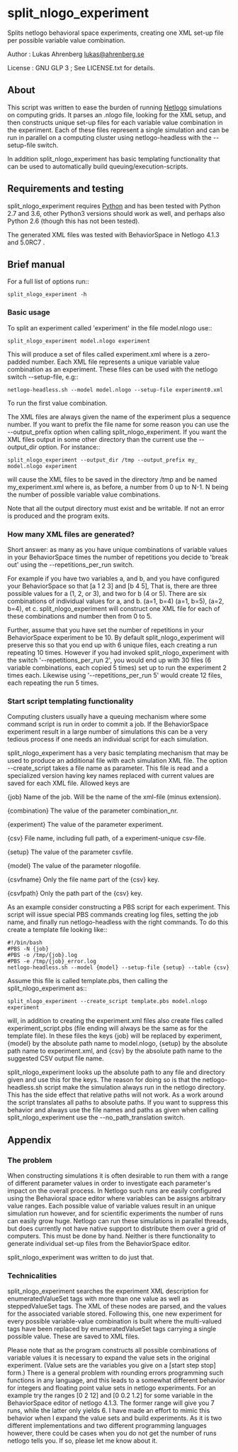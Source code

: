 # split_nlogo_experiment

Splits netlogo behavioral space experiments, creating one XML set-up file per possible variable value combination.


Author : Lukas Ahrenberg <lukas@ahrenberg.se>

License : GNU GLP 3 ; See LICENSE.txt for details.


## About

This script was written to ease the burden of running [Netlogo](https://ccl.northwestern.edu/netlogo/) simulations on computing grids.
It parses an .nlogo file, looking for the <experiments> XML setup, and then constructs unique set-up files for each variable value combination in the experiment. Each of these files represent a single simulation and can be run in parallel on a computing cluster using netlogo-headless with the --setup-file switch.

In addition split_nlogo_experiment has basic templating functionality that can be used to automatically build queuing/execution-scripts.


## Requirements and testing

split_nlogo_experiment requires [Python](https://www.python.org) and has been tested with Python 2.7 and 3.6, other Python3 versions should work as well, and perhaps also Python 2.6 (though this has not been tested).

The generated XML files was tested with BehaviorSpace in Netlogo 4.1.3 and 5.0RC7 .


## Brief manual

For a full list of options run:: 

    split_nlogo_experiment -h


### Basic usage

To split an experiment called 'experiment' in the file model.nlogo use::

    split_nlogo_experiment model.nlogo experiment

This will produce a set of files called experiment<XYZ>.xml where <XYZ> is a zero-padded number. Each XML file represents a unique variable value combination as an experiment. These files can be used with the netlogo switch --setup-file, e.g::

    netlogo-headless.sh --model model.nlogo --setup-file experiment0.xml

To run the first value combination.

The XML files are always given the name of the experiment plus a sequence number. If you want to prefix the file name for some reason you can use the --output_prefix option when calling split_nlogo_experiment. If you want the XML files output in some other directory than the current use the --output_dir option. For instance::

    split_nlogo_experiment --output_dir /tmp --output_prefix my_ model.nlogo experiment

will cause the XML files to be saved in the directory /tmp and be named my_experiment<XYZ>.xml where <XYZ> is, as before, a number from 0 up to N-1. N being the number of possible variable value combinations.

Note that all the output directory must exist and be writable. If not an error is produced and the program exits.

### How many XML files are generated?

Short answer: as many as you have unique combinations of variable values in your BehaviorSpace times the number of repetitions you decide to 'break out' using the --repetitions_per_run switch. 

For example if you have two variables a, and b, and you have configured your BehaviorSpace so that [a 1 2 3] and [b 4 5], That is, there are three possible values for a (1, 2, or 3), and two for b (4 or 5). There are six combinations of individual values for a, and b. (a=1, b=4) (a=1, b=5), (a=2, b=4), et c. split_nlogo_experiment will construct one XML file for each of these combinations and number then from 0 to 5.

Further, assume that you have set the number of repetitions in your BehaviorSpace experiment to be 10. By default split_nlogo_experiment will preserve this so that you end up with 6 unique files, each creating a run repeating 10 times. However if you had invoked split_nlogo_experiment with the switch '--repetitions_per_run 2', you would end up with 30 files (6 variable combinations, each copied  5 times) set up to run the experiment 2 times each. Likewise using '--repetitions_per_run 5' would create 12 files, each repeating the run 5 times.

### Start script templating functionality

Computing clusters usually have a queuing mechanism where some command script is run in order to commit a job. If the BehaviorSpace experiment result in a large number of simulations this can be a very tedious process if one needs an individual script for each simulation. 

split_nlogo_experiment has a very basic templating mechanism that may be used to produce an additional file with each simulation XML file. The option --create_script takes a file name as parameter. This file is read and a specialized version having key names replaced with current values are saved for each XML file. Allowed keys are

{job}
   Name of the job. Will be the name of the xml-file (minus extension).

{combination}
   The value of the parameter combination_nr.
       
{experiment}
   The value of the parameter experiment.
       
{csv}
   File name, including full path, of a experiment-unique csv-file.

{setup}
   The value of the parameter csvfile.

{model}
   The value of the parameter nlogofile.

{csvfname}
   Only the file name part of the {csv} key.
   
{csvfpath}
   Only the path part of the {csv} key.

As an example consider constructing a PBS script for each experiment. This script will issue special PBS commands creating log files, setting the job name, and finally run netlogo-headless with the right commands. To do this create a template file looking like::

    #!/bin/bash
    #PBS -N {job}
    #PBS -o /tmp/{job}.log
    #PBS -e /tmp/{job}_error.log
    netlogo-headless.sh --model {model} --setup-file {setup} --table {csv}

Assume this file is called template.pbs, then calling the split_nlogo_experiment as::

    split_nlogo_experiment --create_script template.pbs model.nlogo experiment

will, in addition to creating the experiment<XYZ>.xml files also create files called experiment_script<XYZ>.pbs (file ending will always be the same as for the template file). In these files the keys {job} will be replaced by experiment<XYZ>, {model} by the absolute path name to model.nlogo, {setup} by the absolute path name to experiment<XYZ>.xml, and {csv} by the absolute path name to the suggested CSV output file name.

split_nlogo_experiment looks up the absolute path to any file and directory given and use this for the keys. The reason for doing so is that the netlogo-headless.sh script make the simulation always run in the netlogo directory. This has the side effect that relative paths will not work. As a work around the script translates all paths to absolute paths. If you want to suppress this behavior and always use the file names and paths as given when calling split_nlogo_experiment use the --no_path_translation switch.



## Appendix

### The problem

When constructing simulations it is often desirable to run them with a range of different parameter values in order to investigate each parameter's impact on the overall process. In Netlogo such runs are easily configured using the Behavioral space editor where variables can be assigns arbitrary value ranges. Each possible value of variable values result in an unique simulation run however, and for scientific experiments the number of runs can easily grow huge. Netlogo can run these simulations in parallel threads, but does currently not have native support to distribute them over a grid of computers. This must be done by hand. Neither is there functionality to generate individual set-up files from the BehaviorSpace editor.

split_nlogo_experiment was written to do just that.


### Technicalities

split_nlogo_experiment searches the experiment XML description for enumeratedValueSet tags with more than one value as well as steppedValueSet tags. The XML of these nodes are parsed, and the values for the associated variable stored. Following this, one new experiment for every possible variable-value combination is built where the multi-valued tags have been replaced by enumeratedValueSet tags carrying a single possible value. These are saved to XML files.

Please note that as the program constructs all possible combinations of variable values it is necessary to expand the value sets in the original experiment. (Value sets are the variables you give on a [start step stop] form.) There is a general problem with rounding errors programming such functions in any language, and this leads to a somewhat different behavior for integers and floating point value sets in netlogo experiments. For an example try the ranges [0 2 12] and [0 0.2 1.2] for some variable in the BehaviorSpace editor of netlogo 4.1.3. The former range will give you 7 runs, while the latter only yields 6. I have made an effort to mimic this behavior when I expand the value sets and build experiments. As it is two different implementations and two different programming languages however, there could be cases when you do not get the number of runs netlogo tells you. If so, please let me know about it.

